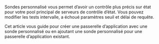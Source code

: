 Sondes personnalisé vous permet d’avoir un contrôle plus précis sur état pour votre pool principal de serveurs de contrôle d’état. Vous pouvez modifier les tests intervalle, a échoué paramètres seuil et délai de requête.

Cet article vous guide pour créer une passerelle d’application avec une sonde personnalisé ou en ajoutant une sonde personnalisé pour une passerelle d’application existant. 
